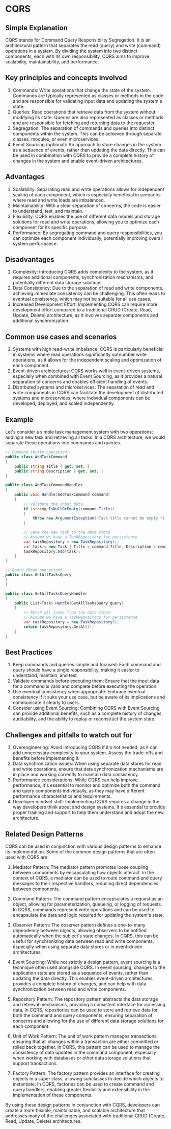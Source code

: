 # CQRS

## Simple Explanation

CQRS stands for Command Query Responsibility Segregation. It is an architectural pattern that separates the read (query) and write (command) operations in a system. By dividing the system into two distinct components, each with its own responsibility, CQRS aims to improve scalability, maintainability, and performance.

## Key principles and concepts involved

1. Commands: Write operations that change the state of the system. Commands are typically represented as classes or methods in the code and are responsible for validating input data and updating the system's state.
2. Queries: Read operations that retrieve data from the system without modifying its state. Queries are also represented as classes or methods and are responsible for fetching and returning data to the requester.
3. Segregation: The separation of commands and queries into distinct components within the system. This can be achieved through separate classes, modules, or even microservices.
4. Event Sourcing (optional): An approach to store changes in the system as a sequence of events, rather than updating the data directly. This can be used in combination with CQRS to provide a complete history of changes in the system and enable event-driven architectures.

## Advantages

1. Scalability: Separating read and write operations allows for independent scaling of each component, which is especially beneficial in scenarios where read and write loads are imbalanced.
2. Maintainability: With a clear separation of concerns, the code is easier to understand, test, and maintain.
3. Flexibility: CQRS enables the use of different data models and storage solutions for read and write operations, allowing you to optimize each component for its specific purpose.
4. Performance: By segregating command and query responsibilities, you can optimize each component individually, potentially improving overall system performance.

## Disadvantages

1. Complexity: Introducing CQRS adds complexity to the system, as it requires additional components, synchronization mechanisms, and potentially different data storage solutions.
2. Data Consistency: Due to the separation of read and write components, achieving immediate consistency can be challenging. This often leads to eventual consistency, which may not be suitable for all use cases.
3. Increased Development Effort: Implementing CQRS can require more development effort compared to a traditional CRUD (Create, Read, Update, Delete) architecture, as it involves separate components and additional synchronization.

## Common use cases and scenarios

1. Systems with high read-write imbalance: CQRS is particularly beneficial in systems where read operations significantly outnumber write operations, as it allows for the independent scaling and optimization of each component.
2. Event-driven architectures: CQRS works well in event-driven systems, especially when combined with Event Sourcing, as it provides a natural separation of concerns and enables efficient handling of events.
3. Distributed systems and microservices: The separation of read and write components in CQRS can facilitate the development of distributed systems and microservices, where individual components can be developed, deployed, and scaled independently.

## Example

Let's consider a simple task management system with two operations: adding a new task and retrieving all tasks. In a CQRS architecture, we would separate these operations into commands and queries.

```csharp
// Command (Write operation)
public class AddTaskCommand
{
    public string Title { get; set; }
    public string Description { get; set; }
}

public class AddTaskCommandHandler
{
    public void Handle(AddTaskCommand command)
    {
        // Validate the input data
        if (string.IsNullOrEmpty(command.Title))
        {
            throw new ArgumentException("Task title cannot be empty.");
        }

        // Save the new task to the data store
        // Assume we have a TaskRepository for persistence
        var taskRepository = new TaskRepository();
        var task = new Task { Title = command.Title, Description = command.Description };
        taskRepository.Add(task);
    }
}

// Query (Read operation)
public class GetAllTasksQuery
{
}

public class GetAllTasksQueryHandler
{
    public List<Task> Handle(GetAllTasksQuery query)
    {
        // Fetch all tasks from the data store
        // Assume we have a TaskRepository for persistence
        var taskRepository = new TaskRepository();
        return taskRepository.GetAll();
    }
}
```

## Best Practices

1. Keep commands and queries simple and focused: Each command and query should have a single responsibility, making it easier to understand, maintain, and test.
2. Validate commands before executing them: Ensure that the input data for a command is valid and complete before executing the operation.
3. Use eventual consistency when appropriate: Embrace eventual consistency if it suits your use case, but be aware of its implications and communicate it clearly to users.
4. Consider using Event Sourcing: Combining CQRS with Event Sourcing can provide additional benefits, such as a complete history of changes, auditability, and the ability to replay or reconstruct the system state.

## Challenges and pitfalls to watch out for

1. Overengineering: Avoid introducing CQRS if it's not needed, as it can add unnecessary complexity to your system. Assess the trade-offs and benefits before implementing it.
2. Data synchronization issues: When using separate data stores for read and write operations, ensure that data synchronization mechanisms are in place and working correctly to maintain data consistency.
3. Performance considerations: While CQRS can help improve performance, it's essential to monitor and optimize both the command and query components individually, as they may have different performance characteristics and requirements.
4. Developer mindset shift: Implementing CQRS requires a change in the way developers think about and design systems. It's essential to provide proper training and support to help them understand and adopt the new architecture.

## Related Design Patterns

CQRS can be used in conjunction with various design patterns to enhance its implementation. Some of the common design patterns that are often used with CQRS are:

1. Mediator Pattern: The mediator pattern promotes loose coupling between components by encapsulating how objects interact. In the context of CQRS, a mediator can be used to route command and query messages to their respective handlers, reducing direct dependencies between components.

2. Command Pattern: The command pattern encapsulates a request as an object, allowing for parameterization, queueing, or logging of requests. In CQRS, commands represent write operations and can be used to encapsulate the data and logic required for updating the system's state.

3. Observer Pattern: The observer pattern defines a one-to-many dependency between objects, allowing observers to be notified automatically when the subject's state changes. In CQRS, this can be useful for synchronizing data between read and write components, especially when using separate data stores or in event-driven architectures.

4. Event Sourcing: While not strictly a design pattern, event sourcing is a technique often used alongside CQRS. In event sourcing, changes to the application state are stored as a sequence of events, rather than updating the data directly. This enables event-driven architectures, provides a complete history of changes, and can help with data synchronization between read and write components.

5. Repository Pattern: The repository pattern abstracts the data storage and retrieval mechanisms, providing a consistent interface for accessing data. In CQRS, repositories can be used to store and retrieve data for both the command and query components, ensuring separation of concerns and allowing for the use of different data storage solutions for each component.

6. Unit of Work Pattern: The unit of work pattern manages transactions, ensuring that all changes within a transaction are either committed or rolled back together. In CQRS, this pattern can be used to manage the consistency of data updates in the command component, especially when working with databases or other data storage solutions that support transactions.

7. Factory Pattern: The factory pattern provides an interface for creating objects in a super class, allowing subclasses to decide which objects to instantiate. In CQRS, factories can be used to create command and query handlers, enabling greater flexibility and extensibility in the implementation of these components.

By using these design patterns in conjunction with CQRS, developers can create a more flexible, maintainable, and scalable architecture that addresses many of the challenges associated with traditional CRUD (Create, Read, Update, Delete) architectures.